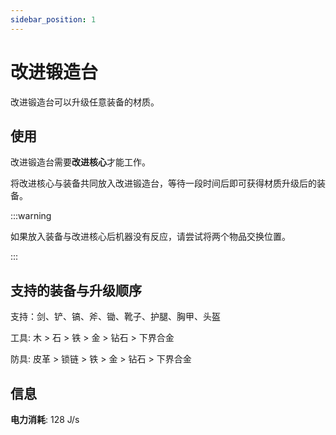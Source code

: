 ```yaml
---
sidebar_position: 1
---
```


# 改进锻造台

改进锻造台可以升级任意装备的材质。

## 使用

改进锻造台需要**改进核心**才能工作。

将改进核心与装备共同放入改进锻造台，等待一段时间后即可获得材质升级后的装备。

:::warning

如果放入装备与改进核心后机器没有反应，请尝试将两个物品交换位置。

:::

## 支持的装备与升级顺序

支持：剑、铲、镐、斧、锄、靴子、护腿、胸甲、头盔

工具: 木 > 石 > 铁 > 金 > 钻石 > 下界合金

防具: 皮革 > 锁链 > 铁 > 金 > 钻石 > 下界合金

## 信息

**电力消耗**: 128 J/s
